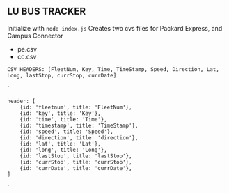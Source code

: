 ## LU BUS TRACKER

Initialize with `node index.js`
Creates two cvs files for Packard Express, and Campus Connector
* pe.csv
* cc.csv

` CSV HEADERS: [FleetNum, Key, Time, TimeStamp, Speed, Direction, Lat, Long, lastStop, currStop, currDate] `

`

    header: [
        {id: 'fleetnum', title: 'FleetNum'},
        {id: 'key', title: 'Key'},
        {id: 'time', title: 'Time'},
        {id: 'timestamp', title: 'TimeStamp'},
        {id: 'speed', title: 'Speed'},
        {id: 'direction', title: 'direction'},
        {id: 'lat', title: 'Lat'},
        {id: 'long', title: 'Long'},
        {id: 'lastStop', title: 'lastStop'},
        {id: 'currStop', title: 'currStop'},
        {id: 'currDate', title: 'currDate'},
    ]



`
